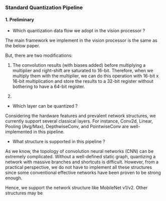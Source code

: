 ### Standard Quantization Pipeline


#### 1. Preliminary

- Which quantization data flow we adopt in the vision processor ?

The main framework we implement in the vision processor is the same as the below paper.


But, there are two modifications:

1. The convolution results (with biases added) before multiplying a multiplier and 
right-shift are saturated to 16-bit. Therefore, when we multiply them with the
multiplier, we can do this operation with 16-bit x 16-bit multiplication and store
the results to a 32-bit register without bothering to have a 64-bit register.

2. 

- Which layer can be quantized ?

Considering the hardware features and prevalent network structures, we currently
support several classical layers. For instance, Conv2d, Linear, Pooling (Avg/Max),
DepthwiseConv, and PointwiseConv are well-implemented in this pipeline.


- What structure is supported in this pipeline ?

As we know, the topology of convolution neural networks (CNN) can be extremely 
complicated. Without a well-defined static graph, quantizing a network with
massive branches and shortcuts is difficult. However, from a practical perspective,
we do not have to implement all these structures since some conventional effective
networks have been proven to be strong enough. 

Hence, we support the network structure like MobileNet v1/v2. Other structures may
be 